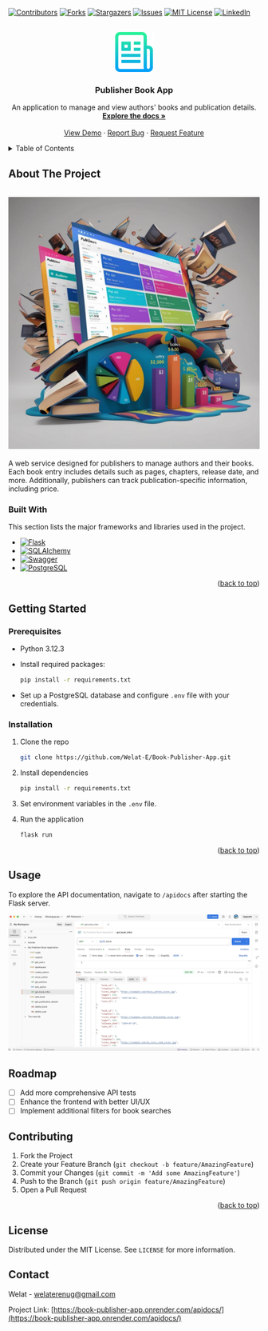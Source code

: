 <a id="top"></a>

<!-- PROJECT SHIELDS -->
[![Contributors][contributors-shield]][contributors-url]
[![Forks][forks-shield]][forks-url]
[![Stargazers][stars-shield]][stars-url]
[![Issues][issues-shield]][issues-url]
[![MIT License][license-shield]][license-url]
[![LinkedIn][linkedin-shield]][linkedin-url]

<!-- PROJECT LOGO -->
<br />
<div align="center">
    <img src="images/logo.png" alt="Logo" width="80" height="80">
  </a>

  <h3 align="center">Publisher Book App</h3>
  <p align="center">
    An application to manage and view authors' books and publication details.
    <br />
    <a href="https://github.com/Welat-E/Book-Publisher-App"><strong>Explore the docs »</strong></a>
    <br />
    <br />
    <a href="https://github.com/Welat-E/Book-Publisher-App">View Demo</a>
    ·
    <a href="https://github.com/Welat-E/Book-Publisher-App/issues">Report Bug</a>
    ·
    <a href="https://github.com/Welat-E/Book-Publisher-App/issues">Request Feature</a>
  </p>
</div>

<!-- TABLE OF CONTENTS -->
<details>
  <summary>Table of Contents</summary>
  <ol>
    <li><a href="#about-the-project">About The Project</a></li>
    <li><a href="#getting-started">Getting Started</a></li>
    <li><a href="#usage">Usage</a></li>
    <li><a href="#roadmap">Roadmap</a></li>
    <li><a href="#contributing">Contributing</a></li>
    <li><a href="#license">License</a></li>
    <li><a href="#contact">Contact</a></li>
    <li><a href="#acknowledgments">Acknowledgments</a></li>
  </ol>
</details>

## About The Project

<br />
<div align="center">
  <img src="images/picture.jpg" alt="Publisher Book App Banner" width="520">
</div>
<br />
A web service designed for publishers to manage authors and their books. Each book entry includes details such as pages, chapters, release date, and more. Additionally, publishers can track publication-specific information, including price.

### Built With

This section lists the major frameworks and libraries used in the project.

* [![Flask][Flask-img]][Flask-url]
* [![SQLAlchemy][SQLAlchemy-img]][SQLAlchemy-url]
* [![Swagger][Swagger-img]][Swagger-url]
* [![PostgreSQL][PostgreSQL-img]][PostgreSQL-url]

<!-- ICON LINKS -->

[Flask-img]: https://img.shields.io/badge/Flask-000000?style=for-the-badge&logo=flask&logoColor=white
[Flask-url]: https://flask.palletsprojects.com/

[SQLAlchemy-img]: https://img.shields.io/badge/SQLAlchemy-323232?style=for-the-badge&logo=databricks&logoColor=white
[SQLAlchemy-url]: https://www.sqlalchemy.org/

[Swagger-img]: https://img.shields.io/badge/Swagger-85EA2D?style=for-the-badge&logo=swagger&logoColor=black
[Swagger-url]: https://swagger.io/

[PostgreSQL-img]: https://img.shields.io/badge/PostgreSQL-336791?style=for-the-badge&logo=postgresql&logoColor=white
[PostgreSQL-url]: https://www.postgresql.org/

<p align="right">(<a href="#top">back to top</a>)</p>

<!-- GETTING STARTED -->
## Getting Started

### Prerequisites
* Python 3.12.3
* Install required packages:
  
    ```bash
    pip install -r requirements.txt
    ```

* Set up a PostgreSQL database and configure `.env` file with your credentials.

### Installation

1. Clone the repo
    
    ```bash
    git clone https://github.com/Welat-E/Book-Publisher-App.git
    ```
    
2. Install dependencies
    
    ```bash
    pip install -r requirements.txt
    ```
    
3. Set environment variables in the `.env` file.
4. Run the application
    
    ```bash
    flask run
    ```

<p align="right">(<a href="#top">back to top</a>)</p>

<!-- USAGE EXAMPLES -->
## Usage

To explore the API documentation, navigate to `/apidocs` after starting the Flask server.

<div align="center">
    <img src="images/postman1.jpg" width="680">
  </a>
</div>

## Roadmap

* [ ] Add more comprehensive API tests
* [ ] Enhance the frontend with better UI/UX
* [ ] Implement additional filters for book searches

## Contributing

1. Fork the Project
2. Create your Feature Branch (`git checkout -b feature/AmazingFeature`)
3. Commit your Changes (`git commit -m 'Add some AmazingFeature'`)
4. Push to the Branch (`git push origin feature/AmazingFeature`)
5. Open a Pull Request

<p align="right">(<a href="#top">back to top</a>)</p>

## License

Distributed under the MIT License. See `LICENSE` for more information.

## Contact

Welat - welaterenug@gmail.com

Project Link: [https://book-publisher-app.onrender.com/apidocs/](https://book-publisher-app.onrender.com/apidocs/)

<!-- ICON LINKS -->
<!-- MARKDOWN LINKS & IMAGES -->
[contributors-shield]: https://img.shields.io/github/contributors/Welat-E/Book-Publisher-App.svg?style=for-the-badge
[contributors-url]: https://github.com/Welat-E/Book-Publisher-App/graphs/contributors
[forks-shield]: https://img.shields.io/github/forks/Welat-E/Book-Publisher-App.svg?style=for-the-badge
[forks-url]: https://github.com/Welat-E/Book-Publisher-App/network/members
[stars-shield]: https://img.shields.io/github/stars/Welat-E/Book-Publisher-App.svg?style=for-the-badge
[stars-url]: https://github.com/Welat-E/Book-Publisher-App/stargazers
[issues-shield]: https://img.shields.io/github/issues/Welat-E/Book-Publisher-App.svg?style=for-the-badge
[issues-url]: https://github.com/Welat-E/Book-Publisher-App/blob/main/LICENSE.txt
[license-shield]: https://img.shields.io/badge/License-MIT-blue.svg?style=for-the-badge
[license-url]: https://github.com/Welat-E/Book-Publisher-App/blob/main/LICENSE
[linkedin-shield]: https://img.shields.io/badge/-LinkedIn-black.svg?style=for-the-badge&logo=linkedin&colorB=555
[linkedin-url]: https://www.linkedin.com/in/welateren/
